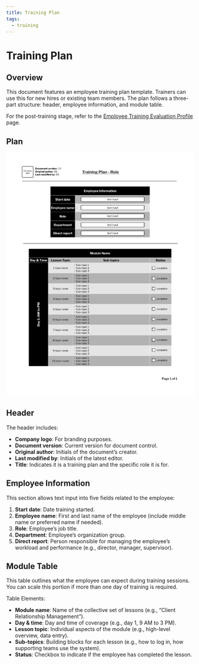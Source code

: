 ```yaml
---
title: Training Plan
tags:
  - training
---
```


# Training Plan

## **Overview**

This document features an employee training plan template. Trainers can use this for new hires or existing team members. The plan follows a three-part structure: header, employee information, and module table.

For the post-training stage, refer to the [Employee Training Evaluation Profile](employee-training-evaluation-profile.md) page.

## **Plan**

![Training plan](../assets/img/training-images/wp-training-docs-training-plan.jpeg)

## **Header**

The header includes:

  * **Company logo**: For branding purposes.
  * **Document version**: Current version for document control.
  * **Original author**: Initials of the document’s creator.
  * **Last modified by**: Initials of the latest editor.
  * **Title**: Indicates it is a training plan and the specific role it is for.

## **Employee Information**

This section allows text input into five fields related to the employee:

  1. **Start date**: Date training started.
  2. **Employee name**: First and last name of the employee (include middle name or preferred name if needed).
  3. **Role**: Employee’s job title.
  4. **Department**: Employee’s organization group.
  5. **Direct report**: Person responsible for managing the employee’s workload and performance (e.g., director, manager, supervisor).

## **Module Table**

This table outlines what the employee can expect during training sessions. You can scale this portion if more than one day of training is required.

Table Elements:

  * **Module name**: Name of the collective set of lessons (e.g., “Client Relationship Management”).
  * **Day & time**: Day and time of coverage (e.g., day 1, 9 AM to 3 PM).
  * **Lesson topic**: Individual aspects of the module (e.g., high-level overview, data entry).
  * **Sub-topics**: Building blocks for each lesson (e.g., how to log in, how supporting teams use the system).
  * **Status**: Checkbox to indicate if the employee has completed the lesson.
